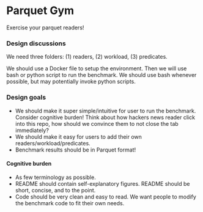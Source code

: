 # Parquet Gym

Exercise your parquet readers!



### Design discussions
We need three folders: (1) readers, (2) workload, (3) predicates.

We should use a Docker file to setup the environment.
Then we will use bash or python script to run the benchmark. We should use bash whenever possible, but may potentially invoke python scripts.

### Design goals
- We should make it super simple/intuitive for user to run the benchmark. Consider cognitive burden! Think about how hackers news reader click into this repo, how should we convince them to not close the tab immediately? 
- We should make it easy for users to add their own readers/workload/predicates.
- Benchmark results should be in Parquet format!

#### Cognitive burden
- As few terminology as possible.
- README should contain self-explanatory figures. README should be short, concise, and to the point.
- Code should be very clean and easy to read. We want people to modify the benchmark code to fit their own needs.

